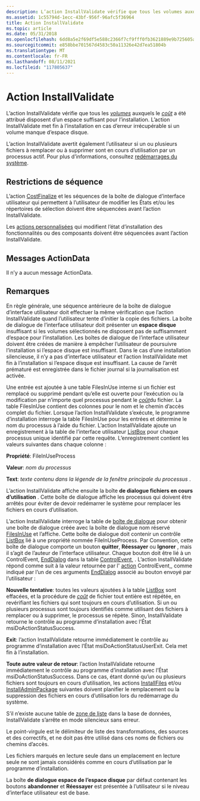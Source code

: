 ```yaml
---
description: L’action InstallValidate vérifie que tous les volumes auxquels le coût a été attribué disposent d’un espace suffisant pour l’installation. L’action InstallValidate met fin à l’installation en cas d’erreur irrécupérable si un volume manque d’espace disque.
ms.assetid: 1c55794d-1ecc-43bf-956f-96afc5f36964
title: Action InstallValidate
ms.topic: article
ms.date: 05/31/2018
ms.openlocfilehash: 6dd8a5e2f69df5e588c2366f7cf9fff0fb3621889e9b725605a38acc14f39457
ms.sourcegitcommit: e858bbe701567d4583c50a11326e42d7ea51804b
ms.translationtype: MT
ms.contentlocale: fr-FR
ms.lasthandoff: 08/11/2021
ms.locfileid: "117805637"
---
```

# <a name="installvalidate-action"></a>Action InstallValidate

L’action InstallValidate vérifie que tous les [*volumes*](v-gly.md) auxquels le [*coût*](c-gly.md) a été attribué disposent d’un espace suffisant pour l’installation. L’action InstallValidate met fin à l’installation en cas d’erreur irrécupérable si un volume manque d’espace disque.

L’action InstallValidate avertit également l’utilisateur si un ou plusieurs fichiers à remplacer ou à supprimer sont en cours d’utilisation par un processus actif. Pour plus d’informations, consultez [redémarrages du système](system-reboots.md).

## <a name="sequence-restrictions"></a>Restrictions de séquence

L’action [CostFinalize](costfinalize-action.md) et les séquences de la boîte de dialogue d’interface utilisateur qui permettent à l’utilisateur de modifier les États et/ou les répertoires de sélection doivent être séquencées avant l’action InstallValidate.

Les [actions personnalisées](custom-actions.md) qui modifient l’état d’installation des fonctionnalités ou des composants doivent être séquencées avant l’action InstallValidate.

## <a name="actiondata-messages"></a>Messages ActionData

Il n’y a aucun message ActionData.

## <a name="remarks"></a>Remarques

En règle générale, une séquence antérieure de la boîte de dialogue d’interface utilisateur doit effectuer la même vérification que l’action InstallValidate quand l’utilisateur tente d’initier la copie des fichiers. La boîte de dialogue de l’interface utilisateur doit présenter un **espace disque** insuffisant si les volumes sélectionnés ne disposent pas de suffisamment d’espace pour l’installation. Les boîtes de dialogue de l’interface utilisateur doivent être créées de manière à empêcher l’utilisateur de poursuivre l’installation si l’espace disque est insuffisant. Dans le cas d’une installation silencieuse, il n’y a pas d’interface utilisateur et l’action InstallValidate met fin à l’installation si l’espace disque est insuffisant. La cause de l’arrêt prématuré est enregistrée dans le fichier journal si la journalisation est activée.

Une entrée est ajoutée à une table FilesInUse interne si un fichier est remplacé ou supprimé pendant qu’elle est ouverte pour l’exécution ou la modification par n’importe quel processus pendant le [*coût*](c-gly.md)du fichier. La table FilesInUse contient des colonnes pour le nom et le chemin d’accès complet du fichier. Lorsque l’action InstallValidate s’exécute, le programme d’installation interroge la table FilesInUse pour les entrées et détermine le nom du processus à l’aide du fichier. L’action InstallValidate ajoute un enregistrement à la table de l’interface utilisateur [ListBox](listbox-table.md) pour chaque processus unique identifié par cette requête. L’enregistrement contient les valeurs suivantes dans chaque colonne :

**Propriété**: FileInUseProcess

 

**Valeur**: *nom du processus*

 

**Text**: *texte contenu dans la légende de la fenêtre principale du processus* .

L’action InstallValidate affiche ensuite la boîte **de dialogue fichiers en cours d’utilisation** . Cette boîte de dialogue affiche les processus qui doivent être arrêtés pour éviter de devoir redémarrer le système pour remplacer les fichiers en cours d’utilisation.

L’action InstallValidate interroge la table de [boîte de dialogue](dialog-table.md) pour obtenir une boîte de dialogue créée avec la boîte de dialogue nom réservé [FilesInUse](filesinuse-dialog.md) et l’affiche. Cette boîte de dialogue doit contenir un contrôle [ListBox](listbox-control.md) lié à une propriété nommée FileInUseProcess. Par Convention, cette boîte de dialogue comporte un bouton **quitter**, **Réessayer** ou **Ignorer** , mais il s’agit de l’auteur de l’interface utilisateur. Chaque bouton doit être lié à un ControlEvent, [EndDialog](enddialog-controlevent.md) dans la table [ControlEvent,](controlevent-table.md) . L’action InstallValidate répond comme suit à la valeur retournée par l' [action](doaction-controlevent.md) ControlEvent,, comme indiqué par l’un de ces arguments [EndDialog](enddialog-controlevent.md) associé au bouton envoyé par l’utilisateur :

**Nouvelle tentative**: toutes les valeurs ajoutées à la table [ListBox](listbox-table.md) sont effacées, et la procédure de [*coût*](c-gly.md) de fichier tout entière est répétée, en revérifiant les fichiers qui sont toujours en cours d’utilisation. Si un ou plusieurs processus sont toujours identifiés comme utilisant des fichiers à remplacer ou à supprimer, le processus se répète. Sinon, InstallValidate retourne le contrôle au programme d’installation avec l’État msiDoActionStatusSuccess.

**Exit**: l’action InstallValidate retourne immédiatement le contrôle au programme d’installation avec l’État msiDoActionStatusUserExit. Cela met fin à l’installation.

**Toute autre valeur de retour**: l’action InstallValidate retourne immédiatement le contrôle au programme d’installation avec l’État msiDoActionStatusSuccess. Dans ce cas, étant donné qu’un ou plusieurs fichiers sont toujours en cours d’utilisation, les actions [InstallFiles](installfiles-action.md) et/ou [InstallAdminPackage](installadminpackage-action.md) suivantes doivent planifier le remplacement ou la suppression des fichiers en cours d’utilisation lors du redémarrage du système.

S’il n’existe aucune table de [zone de liste](listbox-table.md) dans la base de données, InstallValidate s’arrête en mode silencieux sans erreur.

Le point-virgule est le délimiteur de liste des transformations, des sources et des correctifs, et ne doit pas être utilisé dans ces noms de fichiers ou chemins d’accès.

Les fichiers marqués en lecture seule dans un emplacement en lecture seule ne sont jamais considérés comme en cours d’utilisation par le programme d’installation.

La boîte **de dialogue espace de l’espace disque** par défaut contenant les boutons **abandonner** et **Réessayer** est présentée à l’utilisateur si le niveau d’interface utilisateur est de base.

 

 



